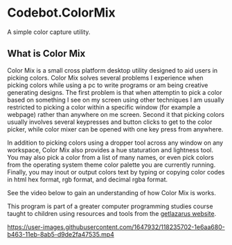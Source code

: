 # Codebot.ColorMix
A simple color capture utility.

## What is Color Mix

Color Mix is a small cross platform desktop utility designed to aid users in picking colors. Color Mix solves several problems I experience when picking colors while using a pc to write programs or am being creative generating designs. The first problem is that when attemptin to pick a color based on something I see on my screen using other techniques I am usually restricted to picking a color within a specific window (for example a webpage) rather than anywhere on me screen. Second it that picking colors usually involves several keypresses and button clicks to get to the color picker, while color mixer can be opened with one key press from anywhere.

In addition to picking colors using a dropper tool across any window on any workspace, Color Mix also provides a hue staturation and lightness tool. You may also pick a color from a list of many names, or even pick colors from the operating system theme color palette you are currently running. Finally, you may inout or output colors text by typing or copying color codes in html hex format, rgb format, and decimal rgba format.

See the video below to gain an understanding of how Color Mix is works.

This program is part of a greater computer programming studies course taught to children using resources and tools from the [getlazarus website](https://www.getlazarus.org/learn/).

https://user-images.githubusercontent.com/1647932/118235702-1e6aa680-b463-11eb-8ab5-d9de2fa47535.mp4
